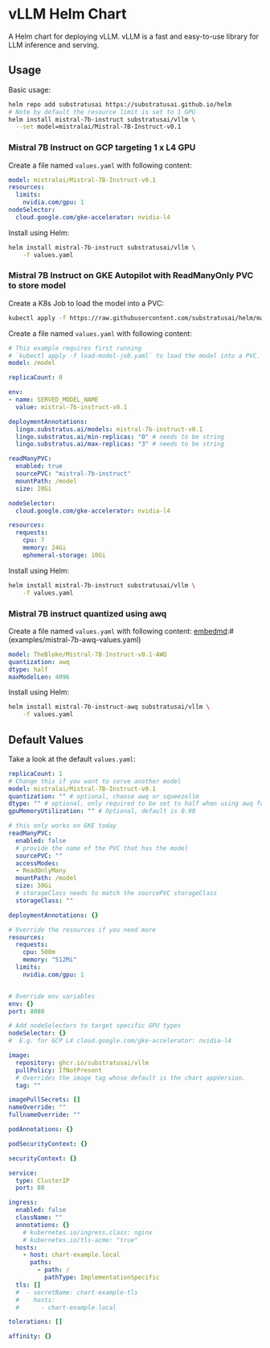 # vLLM Helm Chart
A Helm chart for deploying vLLM.
vLLM is a fast and easy-to-use library for LLM inference and serving.

## Usage

Basic usage:
```bash
helm repo add substratusai https://substratusai.github.io/helm
# Note by default the resource limit is set to 1 GPU
helm install mistral-7b-instruct substratusai/vllm \
  --set model=mistralai/Mistral-7B-Instruct-v0.1
```

### Mistral 7B Instruct on GCP targeting 1 x L4 GPU

Create a file named `values.yaml` with following content:

[embedmd]:# (examples/mistral-7b-instruct-gcp-l4.yaml)
```yaml
model: mistralai/Mistral-7B-Instruct-v0.1
resources:
  limits:
    nvidia.com/gpu: 1
nodeSelector:
  cloud.google.com/gke-accelerator: nvidia-l4
```

Install using Helm:
```bash
helm install mistral-7b-instruct substratusai/vllm \
    -f values.yaml
```

### Mistral 7B Instruct on GKE Autopilot with ReadManyOnly PVC to store model
Create a K8s Job to load the model into a PVC:
```bash
kubectl apply -f https://raw.githubusercontent.com/substratusai/helm/main/charts/vllm/examples/load-model-job.yaml
```

Create a file named `values.yaml` with following content:

[embedmd]:# (examples/readmanypvc-gke-autopilot-values.yaml)
```yaml
# This example requires first running
# `kubectl apply -f load-model-job.yaml` to load the model into a PVC.
model: /model

replicaCount: 0

env:
- name: SERVED_MODEL_NAME
  value: mistral-7b-instruct-v0.1

deploymentAnnotations:
  lingo.substratus.ai/models: mistral-7b-instruct-v0.1
  lingo.substratus.ai/min-replicas: "0" # needs to be string
  lingo.substratus.ai/max-replicas: "3" # needs to be string

readManyPVC:
  enabled: true
  sourcePVC: "mistral-7b-instruct"
  mountPath: /model
  size: 20Gi

nodeSelector:
  cloud.google.com/gke-accelerator: nvidia-l4

resources:
  requests:
    cpu: 7
    memory: 24Gi
    ephemeral-storage: 10Gi
```

Install using Helm:
```bash
helm install mistral-7b-instruct substratusai/vllm \
    -f values.yaml
```

### Mistral 7B instruct quantized using awq

Create a file named `values.yaml` with following content:
[embedmd]:# (examples/mistral-7b-awq-values.yaml)
```yaml
model: TheBloke/Mistral-7B-Instruct-v0.1-AWQ
quantization: awq
dtype: half
maxModelLen: 4096
```

Install using Helm:
```bash
helm install mistral-7b-instruct-awq substratusai/vllm \
    -f values.yaml
```

## Default Values

Take a look at the default `values.yaml`:

[embedmd]:# (values.yaml)
```yaml
replicaCount: 1
# Change this if you want to serve another model
model: mistralai/Mistral-7B-Instruct-v0.1
quantization: "" # optional, choose awq or squeezellm
dtype: "" # optional, only required to be set to half when using awq for quantization
gpuMemoryUtilization: "" # Optional, default is 0.90

# this only works on GKE today
readManyPVC:
  enabled: false
  # provide the name of the PVC that has the model
  sourcePVC: ""
  accessModes:
  - ReadOnlyMany
  mountPath: /model
  size: 30Gi
  # storageClass needs to match the sourcePVC storageClass
  storageClass: ""

deploymentAnnotations: {}

# Override the resources if you need more
resources:
  requests:
    cpu: 500m
    memory: "512Mi"
  limits:
    nvidia.com/gpu: 1


# Override env variables
env: {}
port: 8080

# Add nodeSelectors to target specific GPU types
nodeSelector: {}
#  E.g. for GCP L4 cloud.google.com/gke-accelerator: nvidia-l4

image:
  repository: ghcr.io/substratusai/vllm
  pullPolicy: IfNotPresent
  # Overrides the image tag whose default is the chart appVersion.
  tag: ""

imagePullSecrets: []
nameOverride: ""
fullnameOverride: ""

podAnnotations: {}

podSecurityContext: {}

securityContext: {}

service:
  type: ClusterIP
  port: 80

ingress:
  enabled: false
  className: ""
  annotations: {}
    # kubernetes.io/ingress.class: nginx
    # kubernetes.io/tls-acme: "true"
  hosts:
    - host: chart-example.local
      paths:
        - path: /
          pathType: ImplementationSpecific
  tls: []
  #  - secretName: chart-example-tls
  #    hosts:
  #      - chart-example.local

tolerations: []

affinity: {}
```
